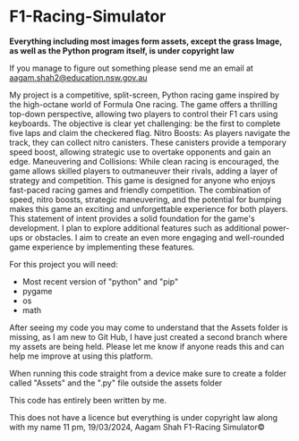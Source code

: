 # F1-Racing-Simulator

**Everything including most images form assets, except the grass Image, as well as the Python program itself, is under copyright law**

If you manage to figure out something please send me an email at aagam.shah2@education.nsw.gov.au

My project is a competitive, split-screen, Python racing game inspired by the high-octane world of Formula One racing. The game offers a thrilling top-down perspective, allowing two players to control their F1 cars using keyboards. The objective is clear yet challenging: be the first to complete five laps and claim the checkered flag. Nitro Boosts: As players navigate the track, they can collect nitro canisters. These canisters provide a temporary speed boost, allowing strategic use to overtake opponents and gain an edge. Maneuvering and Collisions: While clean racing is encouraged, the game allows skilled players to outmaneuver their rivals, adding a layer of strategy and competition. This game is designed for anyone who enjoys fast-paced racing games and friendly competition. The combination of speed, nitro boosts, strategic maneuvering, and the potential for bumping makes this game an exciting and unforgettable experience for both players. This statement of intent provides a solid foundation for the game's development. I plan to explore additional features such as additional power-ups or obstacles. I aim to create an even more engaging and well-rounded game experience by implementing these features.


For this project you will need:
  - Most recent version of "python" and "pip"
  - pygame
  - os
  - math



After seeing my code you may come to understand that the Assets folder is missing, as I am new to Git Hub, I have just created a second branch where my assets are being held. Please let me know if anyone reads this and can help me improve at using this platform.


When running this code straight from a device make sure to create a folder called "Assets" and the ".py" file outside the assets folder


This code has entirely been written by me.


This does not have a licence but everything is under copyright law along with my name
11 pm, 19/03/2024, Aagam Shah
F1-Racing Simulator©
